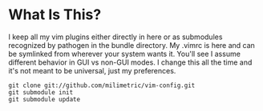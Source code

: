 What Is This?
=============

I keep all my vim plugins either directly in here or as submodules recognized by pathogen in the bundle directory.  My .vimrc is here and can be symlinked from wherever your system wants it.  You'll see I assume different behavior in GUI vs non-GUI modes.  I change this all the time and it's not meant to be universal, just my preferences.

    git clone git://github.com/milimetric/vim-config.git
    git submodule init
    git submodule update
